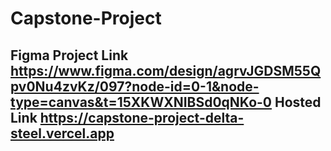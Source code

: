 # Capstone-Project


Figma Project Link
https://www.figma.com/design/agrvJGDSM55Qpv0Nu4zvKz/097?node-id=0-1&node-type=canvas&t=15XKWXNIBSd0qNKo-0
Hosted Link
https://capstone-project-delta-steel.vercel.app
-
